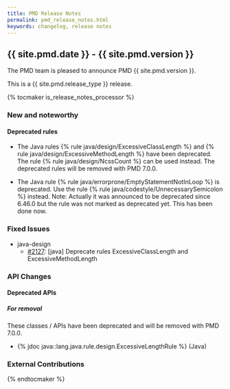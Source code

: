 ```yaml
---
title: PMD Release Notes
permalink: pmd_release_notes.html
keywords: changelog, release notes
---
```


## {{ site.pmd.date }} - {{ site.pmd.version }}

The PMD team is pleased to announce PMD {{ site.pmd.version }}.

This is a {{ site.pmd.release_type }} release.

{% tocmaker is_release_notes_processor %}

### New and noteworthy

#### Deprecated rules

* The Java rules {% rule java/design/ExcessiveClassLength %} and {% rule java/design/ExcessiveMethodLength %}
  have been deprecated. The rule {% rule java/design/NcssCount %} can be used instead.
  The deprecated rules will be removed with PMD 7.0.0.

* The Java rule {% rule java/errorprone/EmptyStatementNotInLoop %} is deprecated.
  Use the rule {% rule java/codestyle/UnnecessarySemicolon %} instead.
  Note: Actually it was announced to be deprecated since 6.46.0 but the rule was not marked as deprecated yet.
  This has been done now.

### Fixed Issues

* java-design
    * [#2127](https://github.com/pmd/pmd/issues/2127): \[java] Deprecate rules ExcessiveClassLength and ExcessiveMethodLength

### API Changes

#### Deprecated APIs

##### For removal

These classes / APIs have been deprecated and will be removed with PMD 7.0.0.

* {% jdoc java::lang.java.rule.design.ExcessiveLengthRule %} (Java)

### External Contributions

{% endtocmaker %}

